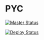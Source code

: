 # PYC
[![Master Status](https://api.netlify.com/api/v1/badges/be939f8e-3776-4b86-a2c8-cfdeb7a3d1b5/deploy-status)](https://app.netlify.com/sites/laughing-hawking-b1561a/deploys)

[![Deploy Status](https://api.netlify.com/api/v1/badges/eca818ea-fda0-4423-9114-2b0cc735fd64/deploy-status)](https://app.netlify.com/sites/pyc/deploys)